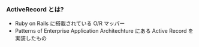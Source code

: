 ### ActiveRecord とは?

* Ruby on Rails に搭載されている O/R マッパー
* Patterns of Enterprise Application Architechture にある Active Record を実装したもの
